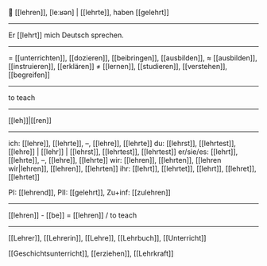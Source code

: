 😤 [[lehren]], [leːʁən] | [[lehrte]], haben [[gelehrt]]

---
Er [[lehrt]] mich Deutsch sprechen.

---
= [[unterrichten]], [[dozieren]], [[beibringen]], [[ausbilden]], 
≈ [[ausbilden]], [[in­struieren]], [[erklären]]
≠ [[lernen]], [[studieren]], [[verstehen]], [[begreifen]]

---
to teach

---
[[leh]]|[[ren]]

---
ich: [[lehre]], [[lehrte]], –, [[lehre]], [[lehrte]]
du: [[lehrst]], [[lehrtest]], [[lehre]] | [[lehr]] | [[lehrst]], [[lehrtest]], [[lehrtest]]
er/sie/es: [[lehrt]], [[lehrte]], –, [[lehre]], [[lehrte]]
wir: [[lehren]], [[lehrten]], [[lehren wir|lehren]], [[lehren]], [[lehrten]]
ihr: [[lehrt]], [[lehrtet]], [[lehrt]], [[lehret]], [[lehrtet]]

PI: [[lehrend]], PII: [[gelehrt]], Zu+inf: [[zulehren]]

---
[[lehren]] - [[be]] = [[lehren]] / to teach

---
[[Lehrer]], [[Lehrerin]], [[Lehre]], [[Lehrbuch]], [[Unterricht]]

 [[Geschichtsunterricht]], [[erziehen]], [[Lehrkraft]]
